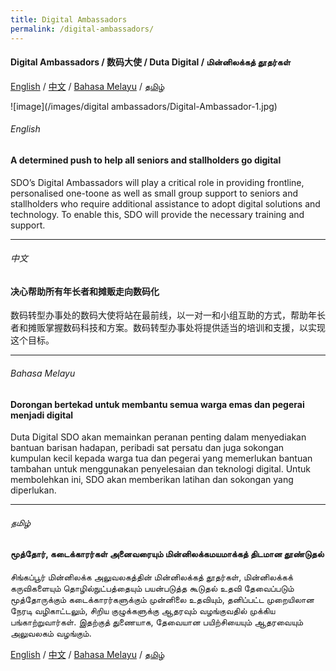 ```yaml
---
title: Digital Ambassadors
permalink: /digital-ambassadors/
---
```


#### Digital Ambassadors / 数码大使 / Duta Digital / மின்னிலக்கத் தூதர்கள்

[English](#english) / [中文](#中文) / [Bahasa Melayu](#bahasa-melayu) / [தமிழ்](#தமிழ்)

![image](/images/digital ambassadors/Digital-Ambassador-1.jpg)

###### English
#### A determined push to help all seniors and stallholders go digital
SDO’s Digital Ambassadors will play a critical role in providing frontline, personalised one-toone as well as small group support to seniors and stallholders who require additional assistance to adopt digital solutions and technology. To enable this, SDO will provide the necessary training and support.

<hr>

###### 中文
#### 决心帮助所有年长者和摊贩走向数码化
数码转型办事处的数码大使将站在最前线，以一对一和小组互助的方式，帮助年长者和摊贩掌握数码科技和方案。数码转型办事处将提供适当的培训和支援，以实现这个目标。

<hr>

###### Bahasa Melayu
#### Dorongan bertekad untuk membantu semua warga emas dan pegerai menjadi digital
Duta Digital SDO akan memainkan peranan penting dalam menyediakan bantuan barisan hadapan, peribadi sat persatu dan juga sokongan kumpulan kecil kepada warga tua dan pegerai yang memerlukan bantuan tambahan untuk menggunakan penyelesaian dan teknologi digital. Untuk membolehkan ini, SDO akan memberikan latihan dan sokongan yang diperlukan.

<hr>

###### தமிழ்
#### மூத்தோர், கடைக்காரர்கள் அனைவரையும் மின்னிலக்கமயமாக்கத் திடமான தூண்டுதல் 
சிங்கப்பூர் மின்னிலக்க அலுவலகத்தின் மின்னிலக்கத் தூதர்கள், மின்னிலக்கக் கருவிகளையும் தொழில்நுட்பத்தையும் பயன்படுத்த கூடுதல் உதவி தேவைப்படும் மூத்தோருக்கும் கடைக்காரர்களுக்கும் முன்னிலை உதவியும், தனிப்பட்ட முறையிலான நேரடி வழிகாட்டலும், சிறிய குழுக்களுக்கு ஆதரவும் வழங்குவதில் முக்கிய பங்காற்றுவார்கள். இதற்குத் துணையாக, தேவையான பயிற்சியையும் ஆதரவையும் அலுவலகம் வழங்கும்.  

[English](#english) / [中文](#中文) / [Bahasa Melayu](#bahasa-melayu) / [தமிழ்](#தமிழ்)
